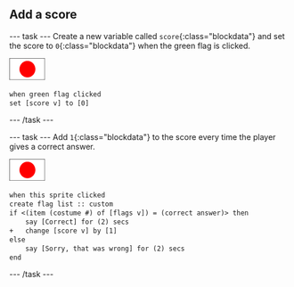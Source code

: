 ## Add a score

--- task ---
Create a new variable called `score`{:class="blockdata"} and set the score to `0`{:class="blockdata"} when the green flag is clicked.

![Flag sprite](images/flag-sprite.png)

```blocks
when green flag clicked
set [score v] to [0]
```
--- /task ---

--- task ---
Add `1`{:class="blockdata"} to the score every time the player gives a correct answer.

![Flag sprite](images/flag-sprite.png)

```blocks
when this sprite clicked
create flag list :: custom
if <(item (costume #) of [flags v]) = (correct answer)> then
    say [Correct] for (2) secs
+   change [score v] by [1]
else
    say [Sorry, that was wrong] for (2) secs
end
```

--- /task ---
